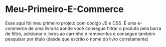 # Meu-Primeiro-E-Commerce
Esse aqui foi meu primeiro projeto com código JS e CSS. É uma e-commerce de uma livraria aonde você consegue filtrar o produto pela barra de filtro, adicionar o livros ao carrinho e remove-los e consegue também pesquisar por título (desde que escrito o nome do livro corretamente)
